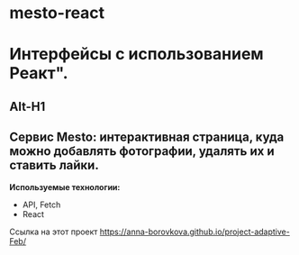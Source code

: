 # mesto-react

# Интерфейсы с использованием Реакт".

## Alt-H1

## Сервис Mesto: интерактивная страница, куда можно добавлять фотографии, удалять их и ставить лайки.

**Используемые технологии:**

- API, Fetch
- React

Ссылка на этот проект https://anna-borovkova.github.io/project-adaptive-Feb/

